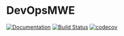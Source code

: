 # DevOpsMWE

[![Documentation](https://github.com/MolecularTheoryGroup/DevOpsMWE.jl/actions/workflows/docs.yml/badge.svg)](https://MolecularTheoryGroup.github.io/DevOpsMWE.jl/) [![Build Status](https://github.com/MolecularTheoryGroup/DevOpsMWE.jl/actions/workflows/CI.yml/badge.svg?branch=main)](https://github.com/MolecularTheoryGroup/DevOpsMWE.jl/actions/workflows/CI.yml?query=branch%3Amain) [![codecov](https://codecov.io/gh/MolecularTheoryGroup/DevOpsMWE.jl/branch/main/graph/badge.svg)](https://codecov.io/gh/MolecularTheoryGroup/DevOpsMWE.jl)
